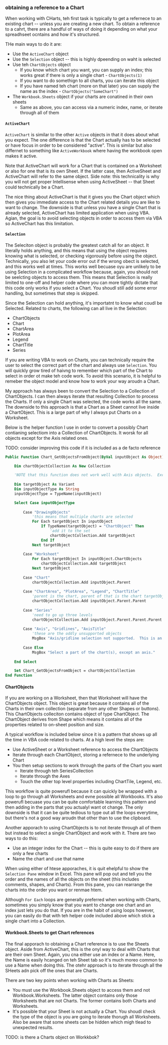 ### obtaining a reference to a Chart

When working with CHarts, teh first task is typically to get a refernece to an existing chart -- unless you are creating a new chart.  To obtain a reference to a cahrt, there are a handful of ways of doing it depending on what your spreadhseet ocntains and how it's structured.

THe main ways to do it are:

* Use the `ActiveChart` object
* Use the `Selection` object -- this is highly dpeending on waht is selected
* Use teh `ChartObjects` object
    * If you know which chart you want, you can supply an index; this works great if there is only a single chart - `ChartObjects(1)`
    * If you want to do somethign to all charts, you can iterate this object
    * If you have named teh chart (more on that later) you can supply the name as the index - `ChartObjects("SomeChart")`
* The `Workbook.Sheets` object if your charts are conatined in their own sheets
    * Same as above, you can access via a numeric index, name, or iterate through all of them

#### `ActiveChart`

`ActiveChart` is similar to the other `Active` objects in that it does about what you expect.  The one difference is that the Chart actually has to be selected or have focus in order to be considered "active".  This is similar but also differnet to something like `ActiveWorkbook` where having the workbook open makes it active.

Note that ActiveChart will work for a Chart that is contained on a Worksheet or also for one that is its own Sheet.  If the latter case, then ActiveSheet and ActiveChart will refer to the same object.  Side note: this technicality is why you will not get proper Intellisense when using ActiveSheet -- that Sheet could technically be a Chart.

The nice thing about ActiveChart is that it gives you the Chart object which then gives you immediate access to the Chart related details you are like to want to change.  The downside is that unless you have a single Chart that is already selected, ActiveChart has limited application when using VBA.  Agian, the goal is to avoid selecting objects in order to access them via VBA so ActiveChart has this limitation.

#### `Selection`

The Seleciton object is probably the greatest catch all for an object.  It literally holds anything, and this means that using the object requires knowing what is selected, or checking vigorously before using the object.  Technically, you also let your code error out if the wrong obect is selected, and this works well at times.  This works well becuase oyu are unlikely to be using Selection in a complicated workflow because, again, you should not be seelcting objects to access them.  This means that Selection is really limited to one-off and helper code where you can more tightly dictate that this code only works if you select a Chart.  You shoudl still add some error handling, but sometimes that step is skipped.

Since the Selection can hold anything, it's importatnt to know what coudl be Selected.  Related to charts, the following can all live in the Selection:

* ChartObjects
* Chart
* ChartArea
* PlotArea
* Legend
* ChartTitle
* Series

If you are writing VBA to work on Charts, you can technically require the user to select the correct part of the chart and always use `Selection`.  You will quickly grow tired of haivng to remember which part of the Chart to select in order ot make teh code work.  To avoid this scenario, it is helpful to remeber the object model and know how to work your way aroudn a Chart.

My approach has always been to convert the Selection to a Collection of ChartObjects. I can then always iterate that resulting Collection to process the Charts.  If only a single Chart was selected, the code works all the same.  The downside to this approach is that a Chart as a Sheet cannot live inside a ChartObject.  This is a large part of why I always put Charts on a Worksheet.

Below is the helper function I use in order to convert a possibly Chart contianing selectiom into a Collection of ChartObjects.  It worsk for all objects except for the Axis related ones.

TODO: consider improving this code if it is included as a de facto reference


```vb
Public Function Chart_GetObjectsFromObject(ByVal inputObject As Object) As Variant

    Dim chartObjectCollection As New Collection

    'NOTE that this function does not work well with Axis objects.  Excel does not return the correct Parent for them.
    
    Dim targetObject As Variant
    Dim inputObjectType As String
    inputObjectType = TypeName(inputObject)

    Select Case inputObjectType
    
        Case "DrawingObjects"
            'this means that multiple charts are selected
            For Each targetObject In inputObject
                If TypeName(targetObject) = "ChartObject" Then
                    'add it to the set
                    chartObjectCollection.Add targetObject
                End If
            Next targetObject
            
        Case "Worksheet"
            For Each targetObject In inputObject.ChartObjects
                chartObjectCollection.Add targetObject
            Next targetObject
            
        Case "Chart"
            chartObjectCollection.Add inputObject.Parent
            
        Case "ChartArea", "PlotArea", "Legend", "ChartTitle"
            'parent is the chart, parent of that is the chart targetObject
            chartObjectCollection.Add inputObject.Parent.Parent
            
        Case "Series"
            'need to go up three levels
            chartObjectCollection.Add inputObject.Parent.Parent.Parent
            
        Case "Axis", "Gridlines", "AxisTitle"
            'these are the oddly unsupported objects
            MsgBox "Axis/gridline selection not supported.  This is an Excel bug.  Select another element on the chart(s)."
    
        Case Else
            MsgBox "Select a part of the chart(s), except an axis."
    
    End Select

    Set Chart_GetObjectsFromObject = chartObjectCollection
End Function
```

#### ChartObjects

If you are working on a Worksheet, then that Worksheet will have the ChartObjects object.  This object is great because it contains all of the Charts in their own collection (separate from any other Shapes or buttons).  This ChartObjects colleciton contains object of type ChartObject.  The ChartObject derives from Shape which means it contains all of the properties related to on-sheet position and size.

A typical workflow is included below since it is a pattern that shows up all the time in VBA code related to charts.  At a high level the steps are:

* Use ActiveSheet or a Worksheet reference to access the ChartObjects
* Iterate through each ChartObject, storing a refernece to the underlying Chart
* You then setup sections to work through the parts of the Chart you want
    * Iterate through teh SeriesCollection
    * Iterate through the Axes
    * Touch the other top level properties including ChartTile, Legend, etc.

This workflow is quite powerufl because it can quickly be wrapped with a loop to go through all Worksheets and evne possible all Workbooks.  It's also powerufl becuase you can be quite comfortable learning this pattern and then adding in the parts that you actualyl want ot change.  The only downside is that it can be quite tedious to type out all the loops everytime, but there's not a good way aroudn that other than to use the clipboard.

Another apporach to using ChartObjects is to not iterate through all of them but instead to select a single ChartObject and work with it.  There are two ways to do this:

* Use an integer index for the Chart -- this is quite easy to do if there are only a few charts
* Name the chart and use that name

When using either of htese apporaches, it is quit ehelpful to show the `Selection Pane` window in Excel.  This pane will pop out and tell you the order and the names of all the objects on the sheet (this includes comments, shapes, and Charts).  From this pane, you can rearrange the charts into the order you want or renmae htem.

Although `For Each` loops are generally preferred when working with Charts, sometimes you simply know that you want to change one chart and an index just lets you do that.  If you are in the habit of using loops however, you can easily do that with teh helper code included above which stick a single chart into a Collection.

#### Workbook.Sheets to get Chart references

The final apporach to obtaining a Chart reference is to use the Sheets object.  Aside from ActiveChart, this is the onyl way to deal with Charts that are their own Sheet.  Again, you cna either use an index or a Name.  Here, the Name is easily hcanged on teh Sheet tab so it's much moreo common to use a Name when doing this.  The otehr approach is to iterate through all the SHeets adn pick off the ones that are Charts.

There are two key points when working with Charts as Sheets:

*  You must use the Workbook.Sheets object to access them and not Workbook.Worksheets.  The latter object contains only those Worksheets that are not Charts.  The former contains both Charts and Worksheets.
* It's possible that your Sheet is not actually a Chart.  You shoudl check the type of the object is you are going to iterate thorugh all Worksheets.  Also be aware that some sheets can be hidden which migh tlead to unexpected results.


TODO: is there a Charts object on Workkbok?
